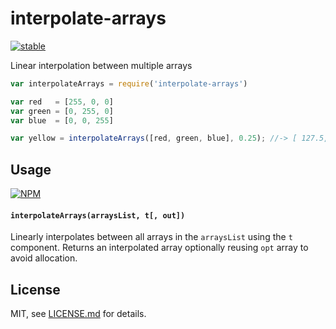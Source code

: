 # interpolate-arrays

[![stable](http://badges.github.io/stability-badges/dist/stable.svg)](http://github.com/badges/stability-badges)

Linear interpolation between multiple arrays

```js
var interpolateArrays = require('interpolate-arrays')

var red   = [255, 0, 0]
var green = [0, 255, 0]
var blue  = [0, 0, 255]

var yellow = interpolateArrays([red, green, blue], 0.25); //-> [ 127.5, 127.5, 0 ]
```

## Usage

[![NPM](https://nodei.co/npm/interpolate-arrays.png)](https://www.npmjs.com/package/interpolate-arrays)

#### `interpolateArrays(arraysList, t[, out])`

Linearly interpolates between all arrays in the `arraysList` using the `t` component. Returns an interpolated array optionally reusing `opt` array to avoid allocation.

## License

MIT, see [LICENSE.md](http://github.com/vorg/interpolate-arrays/blob/master/LICENSE.md) for details.
